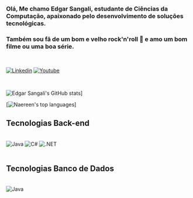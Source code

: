 ### Olá, Me chamo Edgar Sangali, estudante de Ciências da Computação, apaixonado pelo desenvolvimento de soluções tecnológicas.

### Também sou fã de um bom e velho rock'n'roll 🎸 e amo um bom filme ou uma boa série.


<br>

[![Linkedin](https://img.shields.io/badge/LinkedIn-0077B5?style=for-the-badge&logo=linkedin&logoColor=white)](https://www.linkedin.com/in/edgar-beger-sangali-90b28a41/)
[![Youtube](https://img.shields.io/badge/YouTube-FF0000?style=for-the-badge&logo=youtube&logoColor=white)](https://www.youtube.com/channel/UCZTzlLLALkcptHF3WFE7TGw)

<br>

![Edgar Sangali's GitHub stats](https://github-readme-stats.vercel.app/api?username=EdgarSangali&theme=blue-green)]


[![Naereen's top languages](https://github-readme-stats.vercel.app/api/top-langs/?username=EdgarSangali&theme=blue-green)]

## Tecnologias Back-end

<div style="display : inline_block"><br>
<img align="Center" alt="Java" src="https://img.shields.io/badge/Java-ED8B00?style=for-the-badge&logo=java&logoColor=white"/>
<img align="Center" alt="C#" src="https://img.shields.io/badge/C%23-239120?style=for-the-badge&logo=c-sharp&logoColor=white"/>
<img align="Center" alt=".NET" src="https://img.shields.io/badge/.NET-5C2D91?style=for-the-badge&logo=.net&logoColor=white"/>

</div>
<br>


## Tecnologias Banco de Dados

<div style="display : inline_block"><br>
<img align="Center" alt="Java" src="https://img.shields.io/badge/MySQL-005C84?style=for-the-badge&logo=mysql&logoColor=white"/>

</div>
<br>
